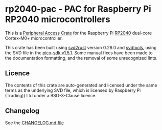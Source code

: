# rp2040-pac - PAC for Raspberry Pi RP2040 microcontrollers

This is a [Peripheral Access Crate] for the Raspberry Pi [RP2040] dual-core
Cortex-M0+ microcontroller.

[Peripheral Access Crate]: https://rust-embedded.github.io/book/start/registers.html
[RP2040]: https://datasheets.raspberrypi.org/rp2040/rp2040_datasheet.pdf

This crate has been built using [svd2rust] version 0.29.0 and [svdtools], using
the SVD file in the [pico-sdk v1.5.1]. Some manual fixes have been made to the
documentation formatting, and the removal of some unrecognized lints.

[svd2rust]: https://github.com/rust-embedded/svd2rust
[svdtools]: https://github.com/stm32-rs/svdtools
[pico-sdk v1.5.1]: https://github.com/raspberrypi/pico-sdk/blob/1.5.1/src/rp2040/hardware_regs/rp2040.svd

## Licence

The contents of this crate are auto-generated and licensed under the same terms
as the underlying SVD file, which is licensed by Raspberry Pi (Trading)) Ltd
under a BSD-3-Clause licence.

## Changelog

See the [CHANGELOG.md file]

[CHANGELOG.md file]: ./CHANGELOG.md
